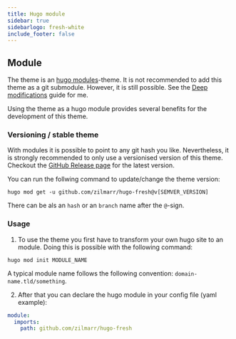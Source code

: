 ```yaml
---
title: Hugo module
sidebar: true
sidebarlogo: fresh-white
include_footer: false
---
```


## Module

The theme is an [hugo modules](https://gohugo.io/hugo-modules/)-theme.
It is not recommended to add this theme as a git submodule. 
However, it is still possible. See the [Deep modifications](../deepmodifications) guide for me.

Using the theme as a hugo module provides several benefits for the development of this theme.

### Versioning / stable theme

With modules it is possible to point to any git hash you like. Nevertheless, it is strongly recommended to only use a versionised version of this theme. Checkout the [GitHub Release page](https://github.com/zilmarr/hugo-fresh/releases/) for the latest version.

You can run the follwing command to update/change the theme version:

```
hugo mod get -u github.com/zilmarr/hugo-fresh@v[SEMVER_VERSION]
```

There can be als an `hash` or an `branch` name after the `@`-sign.

### Usage

1. To use the theme you first have to transform your own hugo site to an module. Doing this is possible with the following command:

```
hugo mod init MODULE_NAME
```

A typical module name follows the following convention: `domain-name.tld/something`.

2. After that you can declare the hugo module in your config file (yaml example):

```yaml
module:
  imports:
    path: github.com/zilmarr/hugo-fresh
```
